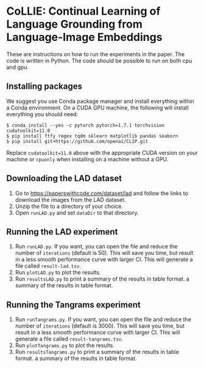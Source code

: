 # CoLLIE: Continual Learning of Language Grounding from Language-Image Embeddings

These are instructions on how to run the experiments in the paper. 
The code is written in Python. 
The code should be possible to run on both cpu and gpu.

## Installing packages

We suggest you use Conda package manager and install everything within a Conda environment. 
On a CUDA GPU machine, the following will install everything you should need:

```
$ conda install --yes -c pytorch pytorch=1.7.1 torchvision cudatoolkit=11.0
$ pip install ftfy regex tqdm sklearn matplotlib pandas seaborn
$ pip install git+https://github.com/openai/CLIP.git
```

Replace `cudatoolkit=11.0` above with the appropriate CUDA version on your machine or `cpuonly` when installing on a machine without a GPU.

## Downloading the LAD dataset

1. Go to <https://paperswithcode.com/dataset/lad> and follow the links to download the images from the LAD dataset. 
2. Unzip the file to a directory of your choice.
3. Open `runLAD.py` and set `dataDir` to that directory. 

## Running the LAD experiment

1. Run `runLAD.py`. If you want, you can open the file and reduce the number of `iterations` (default is 50). This will save you time, but result in a less smooth performance curve with larger CI. This will generate a file called `result-lad.tsv`. 
2. Run `plotLAD.py` to plot the results.  
3. Run `resultsLAD.py` to print a summary of the results in table format. 
 a summary of the results in table format. 

## Running the Tangrams experiment

1. Run `runTangrams.py`. If you want, you can open the file and reduce the number of `iterations` (default is 3000). This will save you time, but result in a less smooth performance curve with larger CI. This will generate a file called `result-tangrams.tsv`. 
2. Run `plotTangrams.py` to plot the results.  
3. Run `resultsTangrams.py` to print a summary of the results in table format. 
 a summary of the results in table format. 